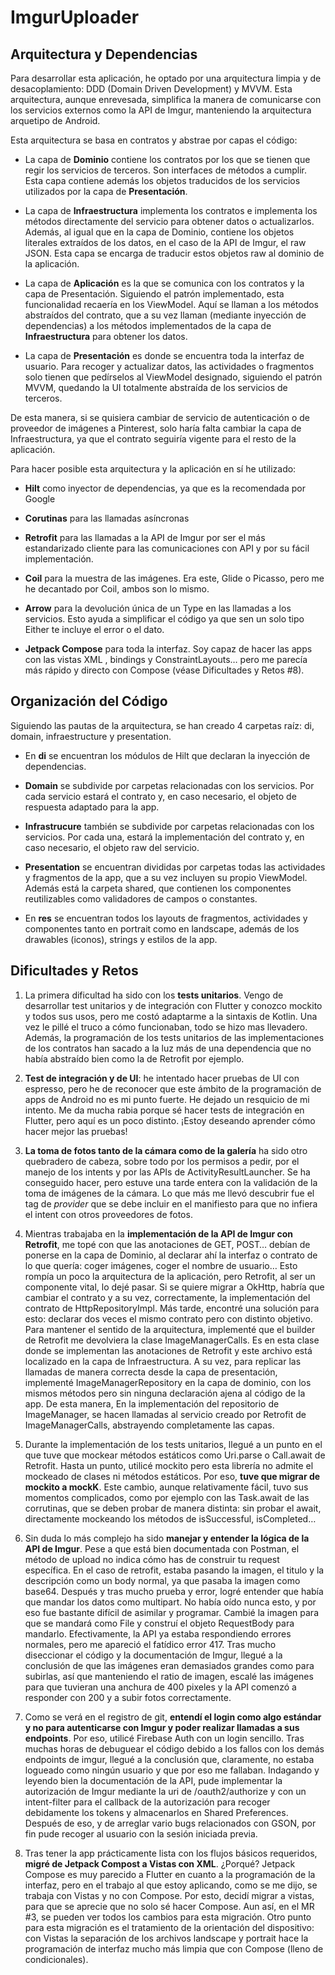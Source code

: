 # ImgurUploader

## Arquitectura y Dependencias

Para desarrollar esta aplicación, he optado por una arquitectura limpia y de desacoplamiento: DDD (Domain Driven Development) y MVVM. Esta arquitectura, aunque enrevesada, simplifica la manera de comunicarse con los servicios externos como la API de Imgur, manteniendo la arquitectura arquetipo de Android.

Esta arquitectura se basa en contratos y abstrae por capas el código:

- La capa de __Dominio__ contiene los contratos por los que se tienen que regir los servicios de terceros. Son interfaces de métodos a cumplir. Esta capa contiene además los objetos traducidos de los servicios utilizados por la capa de __Presentación__.

- La capa de __Infraestructura__ implementa los contratos e implementa los métodos directamente del servicio para obtener datos o actualizarlos. Además, al igual que en la capa de Dominio, contiene los objetos literales extraídos de los datos, en el caso de la API de Imgur, el raw JSON. Esta capa se encarga de traducir estos objetos raw al dominio de la aplicación.

- La capa de __Aplicación__ es la que se comunica con los contratos y la capa de Presentación.  Siguiendo el patrón implementado, esta funcionalidad recaería en los ViewModel. Aquí se llaman a los métodos abstraídos del contrato, que a su vez llaman (mediante inyección de dependencias) a los métodos implementados de la capa de __Infraestructura__ para obtener los datos.

- La capa de __Presentación__ es donde se encuentra toda la interfaz de usuario. Para recoger y actualizar datos, las actividades o fragmentos solo tienen que pedírselos al ViewModel designado, siguiendo el patrón MVVM, quedando la UI totalmente abstraída de los servicios de terceros.

De esta manera, si se quisiera cambiar de servicio de autenticación o de proveedor de imágenes a Pinterest, solo haría falta cambiar la capa de Infraestructura, ya que el contrato seguiría vigente para el resto de la aplicación.

Para hacer posible esta arquitectura y la aplicación en sí he utilizado:

- __Hilt__ como inyector de dependencias, ya que es la recomendada por Google

- __Corutinas__ para las llamadas asíncronas

- __Retrofit__ para las llamadas a la API de Imgur por ser el más estandarizado cliente para las comunicaciones con API y por su fácil implementación.

- __Coil__ para la muestra de las imágenes. Era este, Glide o Picasso, pero me he decantado por Coil, ambos son lo mismo.

- __Arrow__ para la devolución única de un Type en las llamadas a los servicios. Esto ayuda a simplificar el código ya que sen un solo tipo Either te incluye el error o el dato.

- __Jetpack Compose__ para toda la interfaz. Soy capaz de hacer las apps con las vistas XML , bindings y ConstraintLayouts… pero me parecía más rápido y directo con Compose (véase Dificultades y Retos #8).

## Organización del Código

Siguiendo las pautas de la arquitectura, se han creado 4 carpetas raíz: di, domain, infraestructure y presentation.

- En __di__ se encuentran los módulos de Hilt que declaran la inyección de dependencias.

- __Domain__ se subdivide por carpetas relacionadas con los servicios. Por cada servicio estará el contrato y, en caso necesario, el objeto de respuesta adaptado para la app.

- __Infrastrucure__ también se subdivide por carpetas relacionadas con los servicios. Por cada una, estará la implementación del contrato y, en caso necesario, el objeto raw del servicio.

- __Presentation__ se encuentran divididas por carpetas todas las actividades y fragmentos de la app, que a su vez incluyen su propio ViewModel. Además está la carpeta shared, que contienen los componentes reutilizables como validadores de campos o constantes.

- En __res__ se encuentran todos los layouts de fragmentos, actividades y componentes tanto en portrait como en landscape, además de los drawables (iconos), strings y estilos de la app. 

## Dificultades y Retos

1. La primera dificultad ha sido con los __tests unitarios__. Vengo de desarrollar test unitarios y de integración con Flutter y conozco mockito y todos sus usos, pero me costó adaptarme a la sintaxis de Kotlin. Una vez le pillé el truco a cómo funcionaban, todo se hizo mas llevadero. Además, la programación de los tests unitarios de las implementaciones de los contratos han sacado a la luz más de una dependencia que no había abstraído bien como la de Retrofit por ejemplo.

2. __Test de integración y de UI__: he intentado hacer pruebas de UI con espresso, pero he de reconocer que este ámbito de la programación de apps de Android no es mi punto fuerte. He dejado un resquicio de mi intento. Me da mucha rabia porque sé hacer tests de integración en Flutter, pero aquí es un poco distinto. ¡Estoy deseando aprender cómo hacer mejor las pruebas!

3. __La toma de fotos tanto de la cámara como de la galería__ ha sido otro quebradero de cabeza, sobre todo por los permisos a pedir, por el manejo de los intents y por las APIs de ActivityResultLauncher. Se ha conseguido hacer, pero estuve una tarde entera con la validación de la toma de imágenes de la cámara. Lo que más me llevó descubrir fue el tag de _provider_ que se debe incluir en el manifiesto para que no infiera el intent con otros proveedores de fotos.

4. Mientras trabajaba en la __implementación de la API de Imgur con Retrofit__, me topé con que las anotaciones de GET, POST… debían de ponerse en la capa de Dominio, al declarar ahí la interfaz o contrato de lo que quería: coger imágenes, coger el nombre de usuario… Esto rompía un poco la arquitectura de la aplicación, pero Retrofit, al ser un componente vital, lo dejé pasar. Si se quiere migrar a OkHttp, habría que cambiar el contrato y a su vez, correctamente, la implementación del contrato de HttpRepositoryImpl. Más tarde, encontré una solución para esto: declarar dos veces el mismo contrato pero con distinto objetivo. Para mantener el sentido de la arquitectura, implementé que el builder de Retrofit me devolviera la clase ImageManagerCalls. Es en esta clase donde se implementan las anotaciones de Retrofit y este archivo está localizado en la capa de Infraestructura. A su vez, para replicar las llamadas de manera correcta desde la capa de presentación, implementé ImageManagerRepository en la capa de dominio, con los mismos métodos pero sin ninguna declaración ajena al código de la app. De esta manera, En la implementación del repositorio de ImageManager, se hacen llamadas al servicio creado por Retrofit de ImageManagerCalls, abstrayendo completamente las capas.

5. Durante la implementación de los tests unitarios, llegué a un punto en el que tuve que mockear métodos estáticos como Uri.parse o Call.await de Retrofit. Hasta un punto, utilicé mockito pero esta librería no admite el mockeado de clases ni métodos estáticos. Por eso, __tuve que migrar de mockito a mockK__. Este cambio, aunque relativamente fácil, tuvo sus momentos complicados, como por ejemplo con las Task.await de las corrutinas, que se deben probar de manera distinta: sin probar el await, directamente mockeando los métodos de isSuccessful, isCompleted…

6. Sin duda lo más complejo ha sido __manejar y entender la lógica de la API de Imgur__. Pese a que está bien documentada con Postman, el método de upload no indica cómo has de construir tu request específica. En el caso de retrofit, estaba pasando la imagen, el titulo y la descripción como un body normal, ya que pasaba la imagen como base64. Después y tras mucho prueba y error, logré entender que había que mandar los datos como multipart. No había oído nunca esto, y por eso fue bastante difícil de asimilar y programar. Cambié la imagen para que se mandará como File y construí el objeto RequestBody para mandarlo. Efectivamente, la API ya estaba respondiendo errores normales, pero me apareció el fatídico error 417. Tras mucho diseccionar el código y la documentación de Imgur, llegué a la conclusión de que las imágenes eran demasiados grandes como para subirlas, así que manteniendo el ratio de imagen, escalé las imágenes para que tuvieran una anchura de 400 pixeles y la API comenzó a responder con 200 y a subir fotos correctamente.

7. Como se verá en el registro de git, __entendí el login como algo estándar y no para autenticarse con Imgur y poder realizar llamadas a sus endpoints__. Por eso, utilicé Firebase Auth con un login sencillo. Tras muchas horas de debuguear el código debido a los fallos con los demás endpoints de imgur, llegué a la conclusión que, claramente, no estaba logueado como ningún usuario y que por eso me fallaban. Indagando y leyendo bien la documentación de la API, pude implementar la autorización de Imgur mediante la uri de /oauth2/authorize y con un intent-filter para el callback de la autorización para recoger debidamente los tokens y almacenarlos en Shared Preferences. Después de eso, y de arreglar vario bugs relacionados con GSON, por fin pude recoger al usuario con la sesión iniciada previa.

8. Tras tener la app prácticamente lista con los flujos básicos requeridos, __migré de Jetpack Compost a Vistas con XML__. ¿Porqué? Jetpack Compose es muy parecido a Flutter en cuanto a la programación de la interfaz, pero en el trabajo al que estoy aplicando, como se me dijo, se trabaja con Vistas y no con Compose. Por esto, decidí migrar a vistas, para que se aprecie que no solo sé hacer Compose. Aun así, en el MR #3, se pueden ver todos los cambios para esta migración. Otro punto para esta migración es el tratamiento de la orientación del dispositivo: con Vistas la separación de los archivos landscape y portrait hace la programación de interfaz mucho más limpia que con Compose (lleno de condicionales).
